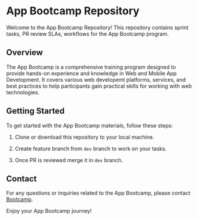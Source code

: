 # App Bootcamp Repository

Welcome to the App Bootcamp Repository! This repository contains sprint tasks, PR review SLAs, workflows for the App Bootcamp program.

## Overview

The App Bootcamp is a comprehensive training program designed to provide hands-on experience and knowledge in Web and Mobile App Development. It covers various web developemt platforms, services, and best practices to help participants gain practical skills for working with web technologies.

## Getting Started

To get started with the App Bootcamp materials, follow these steps:

1. Clone or download this repository to your local machine.

2. Create feature branch from `dev` branch to work on your tasks.

3. Once PR is reviewed merge it in `dev` branch.

## Contact

For any questions or inquiries related to the App Bootcamp, please contact [Bootcamp](bootcamp@xgrid.co).

Enjoy your App Bootcamp journey!
